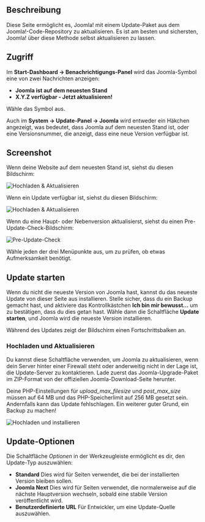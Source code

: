 <!-- Filename: Help4.x:Joomla_Update / Display title: Joomla-Aktualisierung -->

## Beschreibung

Diese Seite ermöglicht es, Joomla! mit einem Update-Paket aus dem Joomla!-Code-Repository zu aktualisieren. Es ist am besten und sichersten, Joomla! über diese Methode selbst aktualisieren zu lassen.

## Zugriff

Im **Start-Dashboard → Benachrichtigungs-Panel** wird das Joomla-Symbol eine von zwei Nachrichten anzeigen:
- **Joomla ist auf dem neuesten Stand**
- **X.Y.Z verfügbar - Jetzt aktualisieren!**

Wähle das Symbol aus.

Auch im **System → Update-Panel → Joomla** wird entweder ein Häkchen angezeigt, was bedeutet, dass Joomla auf dem neuesten Stand ist, oder eine Versionsnummer, die anzeigt, dass eine neue Version verfügbar ist.

## Screenshot

Wenn deine Website auf dem neuesten Stand ist, siehst du diesen Bildschirm:

![Hochladen & Aktualisieren](../../../en/images/joomla-update/upload-update-up-to-date.png)

Wenn ein Update verfügbar ist, siehst du diesen Bildschirm:

![Hochladen & Aktualisieren](../../../en/images/joomla-update/upload-update-available.png)

Wenn du eine Haupt- oder Nebenversion aktualisierst, siehst du einen Pre-Update-Check-Bildschirm:

![Pre-Update-Check](../../../en/images/joomla-update/upload-update-pre-update-check.png)

Wähle jeden der drei Menüpunkte aus, um zu prüfen, ob etwas Aufmerksamkeit benötigt.

## Update starten

Wenn du nicht die neueste Version von Joomla hast, kannst du das neueste Update von dieser Seite aus installieren. Stelle sicher, dass du ein Backup gemacht hast, und aktiviere das Kontrollkästchen **Ich bin mir bewusst...** um zu bestätigen, dass du dies getan hast. Wähle dann die Schaltfläche **Update starten**, und Joomla wird die neueste Version installieren.

Während des Updates zeigt der Bildschirm einen Fortschrittsbalken an.

### Hochladen und Aktualisieren

Du kannst diese Schaltfläche verwenden, um Joomla zu aktualisieren, wenn dein Server hinter einer Firewall steht oder anderweitig nicht in der Lage ist, die Update-Server zu kontaktieren. Lade zuerst das Joomla-Upgrade-Paket im ZIP-Format von der offiziellen Joomla-Download-Seite herunter.

Deine PHP-Einstellungen für *upload_max_filesize* und *post_max_size* müssen auf 64 MB und das PHP-Speicherlimit auf 256 MB gesetzt sein. Andernfalls kann das Update fehlschlagen. Ein weiterer guter Grund, ein Backup zu machen!

![Hochladen und installieren](../../../en/images/joomla-update/upload-update-upload-install.png)

## Update-Optionen

Die Schaltfläche *Optionen* in der Werkzeugleiste ermöglicht es dir, den Update-Typ auszuwählen:

- **Standard** Dies wird für Seiten verwendet, die bei der installierten Version bleiben sollen.
- **Joomla Next** Dies wird für Seiten verwendet, die normalerweise auf die nächste Hauptversion wechseln, sobald eine stabile Version veröffentlicht wird.
- **Benutzerdefinierte URL** Für Entwickler, um eine Update-Quelle auszuwählen.
